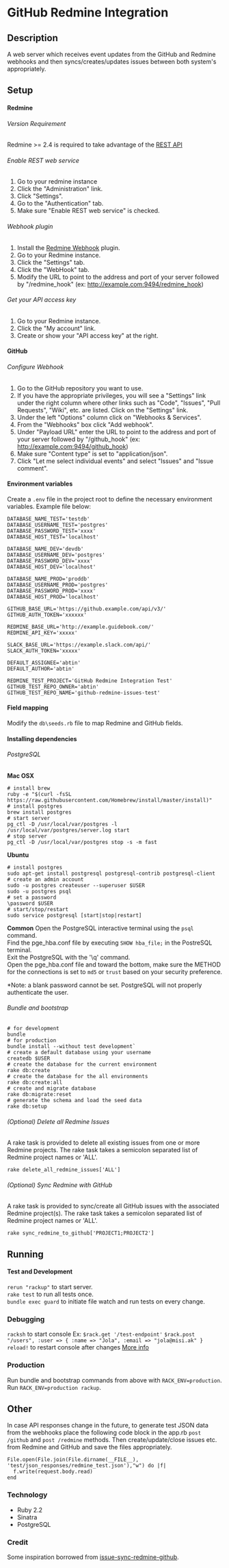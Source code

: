GitHub Redmine Integration
==========================

Description
-----------
A web server which receives event updates from the GitHub and Redmine webhooks and then syncs/creates/updates issues between both system's appropriately.

Setup
-----
#### Redmine

###### Version Requirement
Redmine >= 2.4 is required to take advantage of the [REST API](http://www.redmine.org/projects/redmine/wiki/Rest_api)

###### Enable REST web service
1. Go to your redmine instance
2. Click the "Administration" link.
3. Click "Settings".
4. Go to the "Authentication" tab.
5. Make sure "Enable REST web service" is checked.

###### Webhook plugin
1. Install the [Redmine Webhook](https://github.com/suer/redmine_webhook) plugin.
2. Go to your Redmine instance.
3. Click the "Settings" tab.
4. Click the "WebHook" tab.
5. Modify the URL to point to the address and port of your server followed by "/redmine_hook" (ex: http://example.com:9494/redmine_hook)

###### Get your API access key
1. Go to your Redmine instance.
2. Click the "My account" link.
3. Create or show your "API access key" at the right.

#### GitHub

###### Configure Webhook
1. Go to the GitHub repository you want to use.
2. If you have the appropriate privileges, you will see a "Settings" link under the right column where other links such as "Code", "Issues", "Pull Requests", "Wiki", etc. are listed. Click on the "Settings" link.
3. Under the left "Options" column click on "Webhooks & Services".
4. From the "Webhooks" box click "Add webhook".
5. Under "Payload URL" enter the URL to point to the address and port of your server followed by "/github_hook" (ex: http://example.com:9494/github_hook)
6. Make sure "Content type" is set to "application/json".
7. Click "Let me select individual events" and select "Issues" and "Issue comment".

#### Environment variables
Create a `.env` file in the project root to define the necessary environment variables.
Example file below:
```
DATABASE_NAME_TEST='testdb'
DATABASE_USERNAME_TEST='postgres'
DATABASE_PASSWORD_TEST='xxxx'
DATABASE_HOST_TEST='localhost'

DATABASE_NAME_DEV='devdb'
DATABASE_USERNAME_DEV='postgres'
DATABASE_PASSWORD_DEV='xxxx'
DATABASE_HOST_DEV='localhost'

DATABASE_NAME_PROD='proddb'
DATABASE_USERNAME_PROD='postgres'
DATABASE_PASSWORD_PROD='xxxx'
DATABASE_HOST_PROD='localhost'

GITHUB_BASE_URL='https://github.example.com/api/v3/'
GITHUB_AUTH_TOKEN='xxxxxx'

REDMINE_BASE_URL='http://example.guidebook.com/'
REDMINE_API_KEY='xxxxx'

SLACK_BASE_URL='https://example.slack.com/api/'
SLACK_AUTH_TOKEN='xxxxx'

DEFAULT_ASSIGNEE='abtin'
DEFAULT_AUTHOR='abtin'

REDMINE_TEST_PROJECT='GitHub Redmine Integration Test'
GITHUB_TEST_REPO_OWNER='abtin'
GITHUB_TEST_REPO_NAME='github-redmine-issues-test'
```

#### Field mapping
Modify the `db\seeds.rb` file to map Redmine and GitHub fields.

#### Installing dependencies

###### PostgreSQL
**Mac OSX**
```
# install brew
ruby -e "$(curl -fsSL https://raw.githubusercontent.com/Homebrew/install/master/install)"
# install postgres
brew install postgres
# start server
pg_ctl -D /usr/local/var/postgres -l /usr/local/var/postgres/server.log start
# stop server
pg_ctl -D /usr/local/var/postgres stop -s -m fast
````
**Ubuntu**
```
# install postgres
sudo apt-get install postgresql postgresql-contrib postgresql-client
# create an admin account
sudo -u postgres createuser --superuser $USER
sudo -u postgres psql
# set a password
\password $USER
# start/stop/restart
sudo service postgresql [start|stop|restart]
```
**Common**
Open the PostgreSQL interactive terminal using the `psql` command.  
Find the pge_hba.conf file by executing `SHOW hba_file;` in the PostreSQL terminal.  
Exit the PostgreSQL with the '\q' command.  
Open the pge_hba.conf file and toward the bottom, make sure the METHOD for the connections is set to `md5` or `trust` based on your security preference.  

*Note: a blank password cannot be set. PostgreSQL will not properly authenticate the user.

###### Bundle and bootstrap
```
# for development
bundle
# for production
bundle install --without test development`
# create a default database using your username
createdb $USER
# create the database for the current environment
rake db:create
# create the database for the all environments
rake db:create:all
# create and migrate database
rake db:migrate:reset
# generate the schema and load the seed data
rake db:setup
```

###### (Optional) Delete all Redmine Issues
A rake task is provided to delete all existing issues from one or more Redmine projects.
The rake task takes a semicolon separated list of Redmine project names or 'ALL'.
```
rake delete_all_redmine_issues['ALL']
```

###### (Optional) Sync Redmine with GitHub
A rake task is provided to sync/create all GitHub issues with the associated Redmine project(s).
The rake task takes a semicolon separated list of Redmine project names or 'ALL'.
```
rake sync_redmine_to_github['PROJECT1;PROJECT2']
```

Running
-------

#### Test and Development
`rerun "rackup"` to start server.  
`rake test` to run all tests once.  
`bundle exec guard` to initiate file watch and run tests on every change.  

### Debugging
`racksh` to start console
Ex:
`$rack.get '/test-endpoint'`
`$rack.post "/users", :user => { :name => "Jola", :email => "jola@misi.ak" }`
`reload!` to restart console after changes
[More info](https://github.com/sickill/racksh)  

### Production
Run bundle and bootstrap commands from above with `RACK_ENV=production`.  
Run `RACK_ENV=production rackup`.  

Other
-----
In case API responses change in the future, to generate test JSON data from the webhooks place the following code block in the app.rb `post /github` and `post /redmine` methods.
Then create/update/close issues etc. from Redmine and GitHub and save the files appropriately.
```
File.open(File.join(File.dirname(__FILE__), 'test/json_responses/redmine_test.json'),"w") do |f|
  f.write(request.body.read)
end
```

### Technology

- Ruby 2.2
- Sinatra
- PostgreSQL

### Credit

Some inspiration borrowed from [issue-sync-redmine-github](https://github.com/gmontard/issue-sync-redmine-github).


